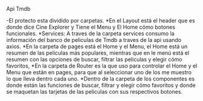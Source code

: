 Api Tmdb

-El protecto esta dividido por carpetas.
*En el Layout está el header que es donde dice Cine Explorer y Tiene el Menu y El Home cómo botones funcionales.
*Services: A traves de la carpeta services consumo la información del banco de peliculas de Tmdb a traves de la api usando axios.
*En la carpeta de pages está el Home y el Menu, el Home está un resumen de las peliculas más populares, mientras que en le menú está el resumen con las opciones de buscar, filtrar las peliculas y elegir cómo favoritos,
*En la carpeta de Router es la que uso para controlar el Home y el Menu que están en pages, para que al seleccionar uno de los me muestro lo que lleva dentro cada uno.
*Dentro de la carpeta de los componentes es donde están las funciones de buscar, filtrar y elegir cómo favoritos y donde se maquetan las tarjetas de las peliculas con sus respectivos botones.


